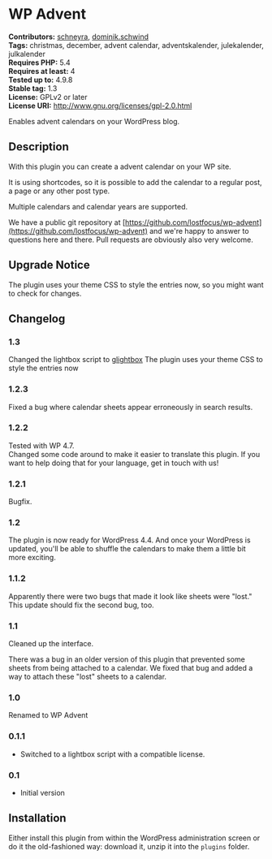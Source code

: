 # WP Advent 
**Contributors:** [schneyra](https://profiles.wordpress.org/schneyra), [dominik.schwind](https://profiles.wordpress.org/dominikschwind-1)  
**Tags:** christmas, december, advent calendar, adventskalender, julekalender, julkalender  
**Requires PHP:** 5.4  
**Requires at least:** 4  
**Tested up to:** 4.9.8  
**Stable tag:** 1.3  
**License:** GPLv2 or later  
**License URI:** http://www.gnu.org/licenses/gpl-2.0.html  

Enables advent calendars on your WordPress blog.


## Description 
With this plugin you can create a advent calendar on your WP site.

It is using shortcodes, so it is possible to add the calendar to a regular post, a page or any other post type.

Multiple calendars and calendar years are supported.

We have a public git repository at [https://github.com/lostfocus/wp-advent](https://github.com/lostfocus/wp-advent) and we're happy to answer to questions here and there.
Pull requests are obviously also very welcome.


## Upgrade Notice 
The plugin uses your theme CSS to style the entries now, so you might want to check for changes.


## Changelog 

### 1.3 
Changed the lightbox script to [glightbox](https://github.com/mcstudios/glightbox)
The plugin uses your theme CSS to style the entries now


### 1.2.3 
Fixed a bug where calendar sheets appear erroneously in search results.


### 1.2.2 
Tested with WP 4.7.  
Changed some code around to make it easier to translate this plugin. If you want to help doing that for your language, get in touch with us!


### 1.2.1 
Bugfix.


### 1.2 
The plugin is now ready for WordPress 4.4.
And once your WordPress is updated, you'll be able to shuffle the calendars to make them a little bit more exciting.


### 1.1.2 
Apparently there were two bugs that made it look like sheets were "lost." This update should fix the second bug, too.


### 1.1 
Cleaned up the interface.

There was a bug in an older version of this plugin that prevented some sheets from being attached to a calendar.
We fixed that bug and added a way to attach these "lost" sheets to a calendar.


### 1.0 
Renamed to WP Advent


### 0.1.1 
* Switched to a lightbox script with a compatible license.


### 0.1 
* Initial version


## Installation 
Either install this plugin from within the WordPress administration screen or do it the old-fashioned way: download it, unzip it into the `plugins` folder.